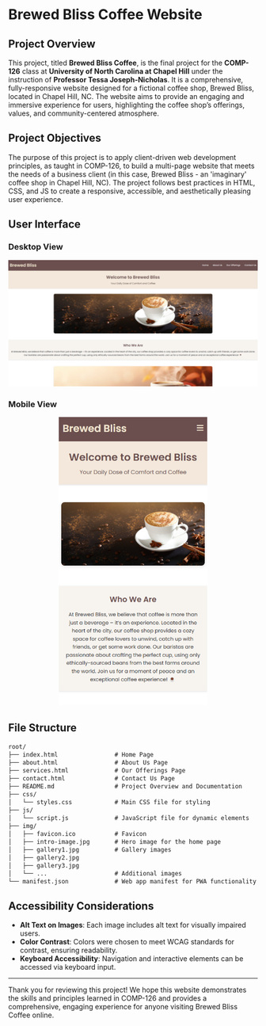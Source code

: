 # Brewed Bliss Coffee Website

## Project Overview

This project, titled **Brewed Bliss Coffee**, is the final project for the **COMP-126** class at **University of North Carolina at Chapel Hill** under the instruction of **Professor Tessa Joseph-Nicholas**. It is a comprehensive, fully-responsive website designed for a fictional coffee shop, Brewed Bliss, located in Chapel Hill, NC. The website aims to provide an engaging and immersive experience for users, highlighting the coffee shop’s offerings, values, and community-centered atmosphere.

## Project Objectives

The purpose of this project is to apply client-driven web development principles, as taught in COMP-126, to build a multi-page website that meets the needs of a business client (in this case, Brewed Bliss - an 'imaginary' coffee shop in Chapel Hill, NC). The project follows best practices in HTML, CSS, and JS to create a responsive, accessible, and aesthetically pleasing user experience.

## User Interface

### Desktop View

<p align="center">
  <img src="img/desktop-view.png" alt="Desktop View" width="800">
</p>

### Mobile View

<p align="center">
  <img src="img/mobile-view.png" alt="Mobile View" width="300">
</p>

## File Structure

```
root/
├── index.html                # Home Page
├── about.html                # About Us Page
├── services.html             # Our Offerings Page
├── contact.html              # Contact Us Page
├── README.md                 # Project Overview and Documentation
├── css/
│   └── styles.css            # Main CSS file for styling
├── js/
│   └── script.js             # JavaScript file for dynamic elements
├── img/
│   ├── favicon.ico           # Favicon
│   ├── intro-image.jpg       # Hero image for the home page
│   ├── gallery1.jpg          # Gallery images
│   ├── gallery2.jpg
│   ├── gallery3.jpg
│   └── ...                   # Additional images
└── manifest.json             # Web app manifest for PWA functionality
```

## Accessibility Considerations

- **Alt Text on Images**: Each image includes alt text for visually impaired users.
- **Color Contrast**: Colors were chosen to meet WCAG standards for contrast, ensuring readability.
- **Keyboard Accessibility**: Navigation and interactive elements can be accessed via keyboard input.

---

Thank you for reviewing this project! We hope this website demonstrates the skills and principles learned in COMP-126 and provides a comprehensive, engaging experience for anyone visiting Brewed Bliss Coffee online.
